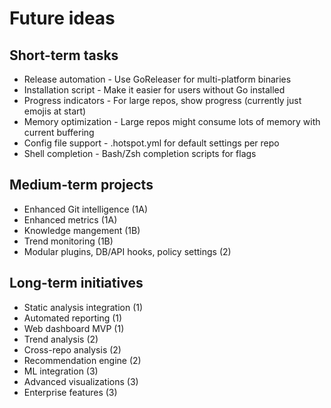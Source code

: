 # Future ideas

## Short-term tasks

- Release automation - Use GoReleaser for multi-platform binaries
- Installation script - Make it easier for users without Go installed
- Progress indicators - For large repos, show progress (currently just emojis at start)
- Memory optimization - Large repos might consume lots of memory with current buffering
- Config file support - .hotspot.yml for default settings per repo
- Shell completion - Bash/Zsh completion scripts for flags

## Medium-term projects

- Enhanced Git intelligence (1A)
- Enhanced metrics (1A)
- Knowledge mangement (1B)
- Trend monitoring (1B)
- Modular plugins, DB/API hooks, policy settings (2)

## Long-term initiatives

- Static analysis integration (1)
- Automated reporting (1)
- Web dashboard MVP (1)
- Trend analysis (2)
- Cross-repo analysis (2)
- Recommendation engine (2)
- ML integration (3)
- Advanced visualizations (3)
- Enterprise features (3)
